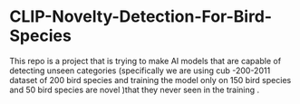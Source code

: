 # CLIP-Novelty-Detection-For-Bird-Species
This repo is a project that is trying to make AI models that are capable of detecting unseen categories (specifically we are using cub -200-2011 dataset of 200 bird species and training the model only on 150 bird species and 50 bird species are novel )that they never seen in the training .
